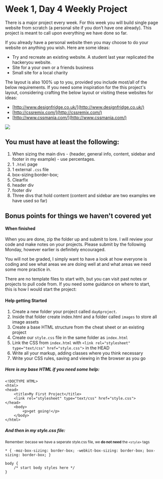 # Week 1, Day 4 Weekly Project

There is a major project every week. For this week you will build single page website from scratch (a personal site if you don’t have one already). This project is meant to call upon everything we have done so far.

If you already have a personal website then you may choose to do your website on anything you wish. Here are some ideas:

* Try and recreate an existing website. A student last year replicated the hackeryou website.
* Site for a your own or a friends business
* Small site for a local charity

The layout is also 100% up to you, provided you include most/all of the below requirements. If you need some inspiration for the this project's layout, considering crafting the below layout or visiting these websites for ideas:

* [http://www.designfridge.co.uk/](http://www.designfridge.co.uk/)
* [http://cssremix.com/](http://cssremix.com/)
* [http://www.cssmania.com/](http://www.cssmania.com/)

![](http://wes.io/KLYI/projectWireframe.png)

## You must have at least the following:
1. When sizing the main divs - (header, general info, content, sidebar and footer in my example) - use percentages.
1. 1 `.html` page
1. 1 external `.css` file
1. box-sizing:border-box;
1. Clearfix
1. header div
1. footer div
1. Three divs that hold content (content and sidebar are two examples we have used so far)

## Bonus points for things we haven't covered yet

#### When finished

When you are done, zip the folder up and submit to lore. I will review your code and make notes on your projects. Please submit by the following Monday, however earlier is definitely encouraged.

You will not be graded, I simply want to have a look at how everyone is coding and see what areas we are doing well at and what areas we need some more practice in.

There are no template files to start with, but you can visit past notes or projects to pull code from. If you need some guidance on where to start, this is how I would start the project:

#### Help getting Started
1. Create a new folder your project called `day6project`.
1. Inside that folder create index.html and a folder called `images` to store all image assets
1. Create a base HTML structure from the cheat sheet or an existing project
1. Create our `style.css` file in the same folder as `index.html`
1. Link the CSS from `index.html` with `<link rel="stylesheet" type="text/css" href="style.css">` in the HEAD
1. Write all your markup, adding classes where you think necessary
1. Write your CSS rules, saving and viewing in the browser as you go

##### Here is my base HTML if you need some help:

	<!DOCTYPE HTML>
	<html>
	<head>
		<title>My First Project</title>
		<link rel="stylesheet" type="text/css" href="style.css">
	</head>
		<body>
			<p>get going!</p>
		</body>
	</html>

##### And then in my style.css file:
<small>Remember: becase we have a seperate style.css file, we **do not need** the `<style>` tags</small>

	* { -moz-box-sizing: border-box; -webkit-box-sizing: border-box; box-sizing: border-box; }

	body {
		/* start body styles here */
	}